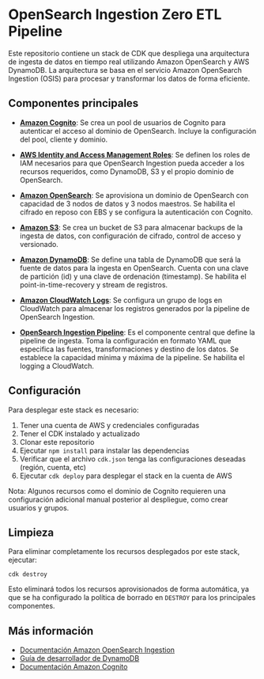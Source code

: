 # OpenSearch Ingestion Zero ETL Pipeline

Este repositorio contiene un stack de CDK que despliega una arquitectura de ingesta de datos en tiempo real utilizando Amazon OpenSearch y AWS DynamoDB. La arquitectura se basa en el servicio Amazon OpenSearch Ingestion (OSIS) para procesar y transformar los datos de forma eficiente.

## Componentes principales

- **[Amazon Cognito](https://docs.aws.amazon.com/es_es/cognito/latest/developerguide/what-is-amazon-cognito.html)**: Se crea un pool de usuarios de Cognito para autenticar el acceso al dominio de OpenSearch. Incluye la configuración del pool, cliente y dominio.

- **[AWS Identity and Access Management Roles](https://docs.aws.amazon.com/es_es/IAM/latest/UserGuide/id_roles.html)**: Se definen los roles de IAM necesarios para que OpenSearch Ingestion pueda acceder a los recursos requeridos, como DynamoDB, S3 y el propio dominio de OpenSearch. 

- **[Amazon OpenSearch](https://docs.aws.amazon.com/es_es/opensearch-service/latest/developerguide/what-is.html)**: Se aprovisiona un dominio de OpenSearch con capacidad de 3 nodos de datos y 3 nodos maestros. Se habilita el cifrado en reposo con EBS y se configura la autenticación con Cognito.

- **[Amazon S3](https://docs.aws.amazon.com/es_es/AmazonS3/latest/userguide/Welcome.html)**: Se crea un bucket de S3 para almacenar backups de la ingesta de datos, con configuración de cifrado, control de acceso y versionado.

- **[Amazon DynamoDB](https://docs.aws.amazon.com/es_es/amazondynamodb/latest/developerguide/Introduction.html)**: Se define una tabla de DynamoDB que será la fuente de datos para la ingesta en OpenSearch. Cuenta con una clave de partición (id) y una clave de ordenación (timestamp). Se habilita el point-in-time-recovery y stream de registros.

- **[Amazon CloudWatch Logs](https://docs.aws.amazon.com/AmazonCloudWatch/latest/logs/WhatIsCloudWatchLogs.html)**: Se configura un grupo de logs en CloudWatch para almacenar los registros generados por la pipeline de OpenSearch Ingestion.

- **[OpenSearch Ingestion Pipeline](https://docs.aws.amazon.com/opensearch-service/latest/developerguide/ingestion.html)**: Es el componente central que define la pipeline de ingesta. Toma la configuración en formato YAML que especifica las fuentes, transformaciones y destino de los datos. Se establece la capacidad mínima y máxima de la pipeline. Se habilita el logging a CloudWatch.

## Configuración

Para desplegar este stack es necesario:

1. Tener una cuenta de AWS y credenciales configuradas 
2. Tener el CDK instalado y actualizado
3. Clonar este repositorio 
4. Ejecutar `npm install` para instalar las dependencias
5. Verificar que el archivo `cdk.json` tenga las configuraciones deseadas (región, cuenta, etc)
6. Ejecutar `cdk deploy` para desplegar el stack en la cuenta de AWS

Nota: Algunos recursos como el dominio de Cognito requieren una configuración adicional manual posterior al despliegue, como crear usuarios y grupos.

## Limpieza

Para eliminar completamente los recursos desplegados por este stack, ejecutar:

```
cdk destroy
```

Esto eliminará todos los recursos aprovisionados de forma automática, ya que se ha configurado la política de borrado en `DESTROY` para los principales componentes.

## Más información

- [Documentación Amazon OpenSearch Ingestion](https://docs.aws.amazon.com/opensearch-service/latest/developerguide/osis.html)
- [Guía de desarrollador de DynamoDB](https://docs.aws.amazon.com/amazondynamodb/latest/developerguide/)
- [Documentación Amazon Cognito](https://docs.aws.amazon.com/cognito/latest/developerguide/)